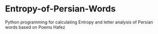 # Entropy-of-Persian-Words
Python programming for calculating Entropy and letter analysis of Persian words based on Poems Hafez
